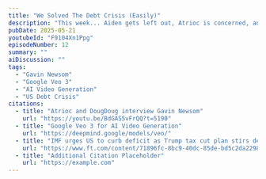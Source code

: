 ```yaml
---
title: "We Solved The Debt Crisis (Easily)"
description: "This week... Aiden gets left out, Atrioc is concerned, and DougDoug doesn't bring up AI"
pubDate: 2025-05-21
youtubeId: "F9104Xn1Ppg"
episodeNumber: 12
summary: ""
aiDiscussion: ""
tags:
  - "Gavin Newsom"
  - "Google Veo 3"
  - "AI Video Generation"
  - "US Debt Crisis"
citations:
  - title: "Atrioc and DougDoug interview Gavin Newsom"
    url: "https://youtu.be/BdGAS5vFrQQ?t=5190"
  - title: "Google Veo 3 for AI Video Generation"
    url: "https://deepmind.google/models/veo/"
  - title: "IMF urges US to curb deficit as Trump tax cut plan stirs debt fears"
    url: "https://www.ft.com/content/71896fc-8bc9-40dc-85de-bd5c2da22988"
  - title: "Additional Citation Placeholder"
    url: "https://example.com"
---
```

